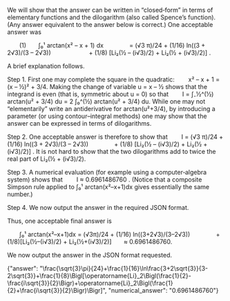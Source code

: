 We will show that the answer can be written in “closed‐form” in terms of elementary functions and the dilogarithm (also called Spence’s function). (Any answer equivalent to the answer below is correct.) One acceptable answer was

  (1)  ∫₀¹ arctan(x² – x + 1) dx
    = (√3 π)/24 + (1/16) ln((3 + 2√3)/(3 – 2√3))
      + (1/8) [Li₂(½ – (i√3)/2) + Li₂(½ + (i√3)/2)] .

A brief explanation follows.

Step 1. First one may complete the square in the quadratic:
  x² – x + 1 = (x – ½)² + 3/4.
Making the change of variable u = x – ½ shows that the integrand is even (that is, symmetric about u = 0) so that
  I = ∫₋½^(½) arctan(u² + 3/4) du = 2 ∫₀^(½) arctan(u² + 3/4) du.
While one may not “elementarily” write an antiderivative for arctan(u²+3/4), by introducing a parameter (or using contour–integral methods) one may show that the answer can be expressed in terms of dilogarithms.

Step 2. One acceptable answer is therefore to show that
  I = (√3 π)/24 + (1/16) ln((3 + 2√3)/(3 – 2√3))
    + (1/8) [Li₂(½ – (i√3)/2) + Li₂(½ + (i√3)/2)] .
It is not hard to show that the two dilogarithms add to twice the real part of Li₂(½ + (i√3)/2).

Step 3. A numerical evaluation (for example using a computer‐algebra system) shows that
  I ≈ 0.6961486760 .
(Notice that a composite Simpson rule applied to ∫₀¹ arctan(x²–x+1)dx gives essentially the same number.)

Step 4. We now output the answer in the required JSON format.

Thus, one acceptable final answer is

  ∫₀¹ arctan(x²–x+1)dx = (√3π)/24 + (1/16) ln((3+2√3)/(3–2√3))
    + (1/8)[Li₂(½–(i√3)/2) + Li₂(½+(i√3)/2)]  ≈ 0.6961486760.

We now output the answer in the JSON format requested.

{"answer": "\\frac{\\sqrt{3}\\pi}{24}+\\frac{1}{16}\\ln\\frac{3+2\\sqrt{3}}{3-2\\sqrt{3}}+\\frac{1}{8}\\Bigl[\\operatorname{Li}_2\\Bigl(\\frac{1}{2}-\\frac{i\\sqrt{3}}{2}\\Bigr)+\\operatorname{Li}_2\\Bigl(\\frac{1}{2}+\\frac{i\\sqrt{3}}{2}\\Bigr)\\Bigr]", "numerical_answer": "0.6961486760"}